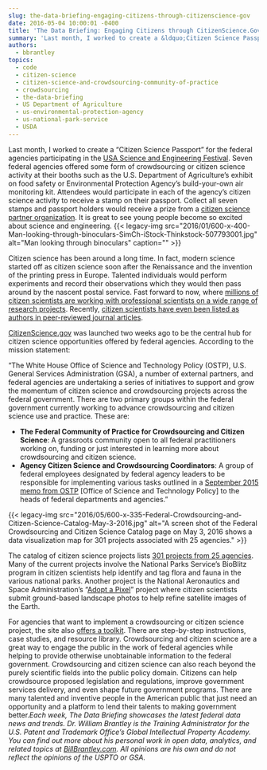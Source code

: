 ```yaml
---
slug: the-data-briefing-engaging-citizens-through-citizenscience-gov
date: 2016-05-04 10:00:01 -0400
title: 'The Data Briefing: Engaging Citizens through CitizenScience.Gov'
summary: 'Last month, I worked to create a &ldquo;Citizen Science Passport&rdquo; for the federal agencies participating in the USA Science and Engineering Festival. Seven federal agencies offered some form of crowdsourcing or citizen science activity at their booths such as the U.S. Department of Agriculture’s exhibit on food safety or Environmental Protection Agency’s build-your-own air monitoring'
authors:
  - bbrantley
topics:
  - code
  - citizen-science
  - citizen-science-and-crowdsourcing-community-of-practice
  - crowdsourcing
  - the-data-briefing
  - US Department of Agriculture
  - us-environmental-protection-agency
  - us-national-park-service
  - USDA
---
```


Last month, I worked to create a “Citizen Science Passport” for the federal agencies participating in the <a href="http://www.usasciencefestival.org/" target="_blank">USA Science and Engineering Festival</a>. Seven federal agencies offered some form of crowdsourcing or citizen science activity at their booths such as the U.S. Department of Agriculture’s exhibit on food safety or Environmental Protection Agency’s build-your-own air monitoring kit. Attendees would participate in each of the agency’s citizen science activity to receive a stamp on their passport. Collect all seven stamps and passport holders would receive a prize from a <a href="http://scistarter.com/" target="_blank">citizen science partner organization</a>. It is great to see young people become so excited about science and engineering. {{< legacy-img src="2016/01/600-x-400-Man-looking-through-binoculars-SimCh-iStock-Thinkstock-507793001.jpg" alt="Man looking through binoculars" caption="" >}} 

Citizen science has been around a long time. In fact, modern science started off as citizen science soon after the Renaissance and the invention of the printing press in Europe. Talented individuals would perform experiments and record their observations which they would then pass around by the nascent postal service. Fast forward to now, where <a href="https://medium.com/ted-fellows/how-citizen-science-bridges-the-gap-between-science-and-society-d693af125ae4#.uzxn8dcbb" target="_blank">millions of citizen scientists are working with professional scientists on a wide range of research projects</a>. Recently, <a href="http://www.symmetrymagazine.org/article/citizen-scientists-published" target="_blank">citizen scientists have even been listed as authors in peer-reviewed journal articles</a>.

<a href="https://www.citizenscience.gov/" target="_blank">CitizenScience.gov</a> was launched two weeks ago to be the central hub for citizen science opportunities offered by federal agencies. According to the mission statement:

“The White House Office of Science and Technology Policy (OSTP), U.S. General Services Administration (GSA), a number of external partners, and federal agencies are undertaking a series of initiatives to support and grow the momentum of citizen science and crowdsourcing projects across the federal government. There are two primary groups within the federal government currently working to advance crowdsourcing and citizen science use and practice. These are:

  * **The Federal Community of Practice for Crowdsourcing and Citizen Science**: A grassroots community open to all federal practitioners working on, funding or just interested in learning more about crowdsourcing and citizen science.
  * **Agency Citizen Science and Crowdsourcing Coordinators**: A group of federal employees designated by federal agency leaders to be responsible for implementing various tasks outlined in a <a href="https://www.whitehouse.gov/sites/default/files/microsites/ostp/holdren_citizen_science_memo_092915_0.pdf" target="_blank">September 2015 memo from OSTP</a> [Office of Science and Technology Policy] to the heads of federal departments and agencies.”

{{< legacy-img src="2016/05/600-x-335-Federal-Crowdsourcing-and-Citizen-Science-Catalog-May-3-2016.jpg" alt="A screen shot of the Federal Crowdsourcing and Citizen Science Catalog page on May 3, 2016 shows a data visualization map for 301 projects associated with 25 agencies." >}}

The catalog of citizen science projects lists <a href="https://ccsinventory.wilsoncenter.org/" target="_blank">301 projects from 25 agencies</a>. Many of the current projects involve the National Parks Service&#8217;s BioBlitz program in citizen scientists help identify and tag flora and fauna in the various national parks. Another project is the National Aeronautics and Space Administration’s “<a href="https://ccsinventory.wilsoncenter.org/#projectId/186" target="_blank">Adopt a Pixel</a>” project where citizen scientists submit ground-based landscape photos to help refine satellite images of the Earth.

For agencies that want to implement a crowdsourcing or citizen science project, the site also <a href="https://crowdsourcing-toolkit.sites.usa.gov/" target="_blank">offers a toolkit</a>. There are step-by-step instructions, case studies, and resource library. Crowdsourcing and citizen science are a great way to engage the public in the work of federal agencies while helping to provide otherwise unobtainable information to the federal government. Crowdsourcing and citizen science can also reach beyond the purely scientific fields into the public policy domain. Citizens can help crowdsource proposed legislation and regulations, improve government services delivery, and even shape future government programs. There are many talented and inventive people in the American public that just need an opportunity and a platform to lend their talents to making government better._Each week, The Data Briefing showcases the latest federal data news and trends._
_Dr. William Brantley is the Training Administrator for the U.S. Patent and Trademark Office’s Global Intellectual Property Academy. You can find out more about his personal work in open data, analytics, and related topics at <a href="http://billbrantley.com" target="_blank">BillBrantley.com</a>. All opinions are his own and do not reflect the opinions of the USPTO or GSA._